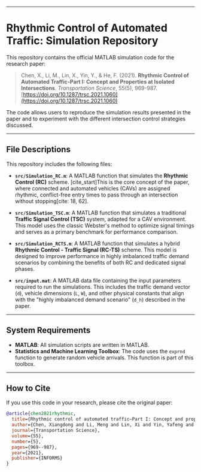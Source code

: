 -----

# Rhythmic Control of Automated Traffic: Simulation Repository

This repository contains the official MATLAB simulation code for the research paper:

> Chen, X., Li, M., Lin, X., Yin, Y., & He, F. (2021). **Rhythmic Control of Automated Traffic-Part I: Concept and Properties at Isolated Intersections**. *Transportation Science*, 55(5), 969-987. [https://doi.org/10.1287/trsc.2021.1060](https://doi.org/10.1287/trsc.2021.1060)

The code allows users to reproduce the simulation results presented in the paper and to experiment with the different intersection control strategies discussed.

-----

## File Descriptions

This repository includes the following files:

  * **`src/Simulation_RC.m`**: A MATLAB function that simulates the **Rhythmic Control (RC)** scheme. [cite\_start]This is the core concept of the paper, where connected and automated vehicles (CAVs) are assigned rhythmic, conflict-free entry times to pass through an intersection without stopping[cite: 18, 62].

  * **`src/Simulation_TSC.m`**: A MATLAB function that simulates a traditional **Traffic Signal Control (TSC)** system, adapted for a CAV environment. This model uses the classic Webster's method to optimize signal timings and serves as a primary benchmark for performance comparison.

  * **`src/Simulation_RCTS.m`**: A MATLAB function that simulates a hybrid **Rhythmic Control - Traffic Signal (RC-TS)** scheme. This model is designed to improve performance in highly imbalanced traffic demand scenarios by combining the benefits of both RC and dedicated signal phases.

  * **`src/input.mat`**: A MATLAB data file containing the input parameters required to run the simulations. This includes the traffic demand vector (`d`), vehicle dimensions (`L`, `W`), and other physical constants that align with the "highly imbalanced demand scenario" (`d_h`) described in the paper.

-----

## System Requirements

  * **MATLAB**: All simulation scripts are written in MATLAB.
  * **Statistics and Machine Learning Toolbox**: The code uses the `exprnd` function to generate random vehicle arrivals. This function is part of this toolbox.

-----

## How to Cite

If you use this code in your research, please cite the original paper:

```bibtex
@article{chen2021rhythmic,
  title={Rhythmic control of automated traffic—Part I: Concept and properties at isolated intersections},
  author={Chen, Xiangdong and Li, Meng and Lin, Xi and Yin, Yafeng and He, Fang},
  journal={Transportation Science},
  volume={55},
  number={5},
  pages={969--987},
  year={2021},
  publisher={INFORMS}
}
```
